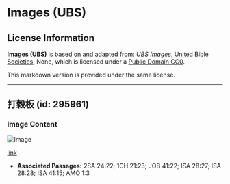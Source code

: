 # Images (UBS)

## License Information

**Images (UBS)** is based on and adapted from: _UBS Images_, [United Bible Societies](https://unitedbiblesocieties.org/), None, which is licensed under a [Public Domain CC0](https://creativecommons.org/public-domain/cc0/).

This markdown version is provided under the same license.



--------------------------------

## 打穀板 (id: 295961)

### Image Content

![Image](https://cdn.aquifer.bible/aquifer-content/resources/Media/WEB-0325_threshing_board.jpg)

[link](https://cdn.aquifer.bible/aquifer-content/resources/Media/WEB-0325_threshing_board.jpg)

* **Associated Passages:** 2SA 24:22; 1CH 21:23; JOB 41:22; ISA 28:27; ISA 28:28; ISA 41:15; AMO 1:3

